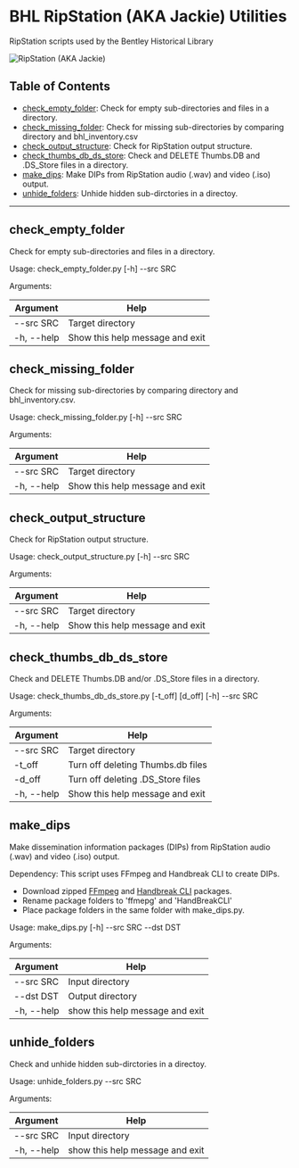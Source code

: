# BHL RipStation (AKA Jackie) Utilities
RipStation scripts used by the Bentley Historical Library

![RipStation (AKA Jackie)](https://lh6.googleusercontent.com/1xcmHUrp4zAYeWjZuXk0liNkbZZB7jKz0xFvkuDUHSq0ydCT9Ga3sbNIkhFCtdgWrjCsDowgDOyXaDuDs4ey8cTbckZlmipm7kmbd6nTDynFvO9hJSEq74HXgDqbPjckHsp_ivxW)

## Table of Contents
  * [check_empty_folder](https://github.com/bentley-historical-library/bhl_ripstation_utils#check_empty_folder): Check for empty sub-directories and files in a directory.
  * [check_missing_folder](https://github.com/bentley-historical-library/bhl_ripstation_utils#check_missing_folder): Check for missing sub-directories by comparing directory and bhl_inventory.csv
  * [check_output_structure](https://github.com/bentley-historical-library/bhl_ripstation_utils#check_folder_structure): Check for RipStation output structure.
  * [check_thumbs_db_ds_store](https://github.com/bentley-historical-library/bhl_ripstation_utils#check_thumbs_db_ds_store): Check and DELETE Thumbs.DB and .DS_Store files in a directory.
  * [make_dips](https://github.com/bentley-historical-library/bhl_ripstation_utils#make_dips): Make DIPs from RipStation audio (.wav) and video (.iso) output.
  * [unhide_folders](https://github.com/bentley-historical-library/bhl_ripstation_utils#unhide_folders): Unhide hidden sub-dirctories in a directoy.

---

## check_empty_folder
Check for empty sub-directories and files in a directory.

Usage: check_empty_folder.py [-h] --src SRC

Arguments:

| Argument | Help |
| --- | --- |
| --src SRC | Target directory |
| -h, --help | Show this help message and exit |

## check_missing_folder
Check for missing sub-directories by comparing directory and bhl_inventory.csv.

Usage: check_missing_folder.py [-h] --src SRC

Arguments:

| Argument | Help |
| --- | --- |
| --src SRC | Target directory |
| -h, --help | Show this help message and exit |

## check_output_structure
Check for RipStation output structure.

Usage: check_output_structure.py [-h] --src SRC

Arguments:

| Argument | Help |
| --- | --- |
| --src SRC | Target directory |
| -h, --help | Show this help message and exit |

## check_thumbs_db_ds_store
Check and DELETE Thumbs.DB and/or .DS_Store files in a directory.

Usage: check_thumbs_db_ds_store.py [-t_off] [d_off] [-h] --src SRC

Arguments:

| Argument | Help |
| --- | --- |
| --src SRC | Target directory |
| -t_off | Turn off deleting Thumbs.db files |
| -d_off | Turn off deleting .DS_Store files |
| -h, --help | Show this help message and exit |

## make_dips
Make dissemination information packages (DIPs) from RipStation audio (.wav) and video (.iso) output. 

Dependency:
This script uses FFmpeg and Handbreak CLI to create DIPs. 

- Download zipped [FFmpeg](https://www.ffmpeg.org/download.html) and [Handbreak CLI](https://handbrake.fr/downloads2.php) packages.
- Rename package folders to 'ffmepg' and 'HandBreakCLI'
- Place package folders in the same folder with make_dips.py.

Usage: make_dips.py [-h] --src SRC --dst DST

Arguments:

| Argument | Help |
| --- | --- |
| --src SRC | Input directory |
| --dst DST | Output directory |
| -h, --help | show this help message and exit |



## unhide_folders
Check and unhide hidden sub-dirctories in a directoy. 

Usage: unhide_folders.py --src SRC

Arguments:

| Argument | Help |
| --- | --- |
| --src SRC | Input directory |
| -h, --help | show this help message and exit |

